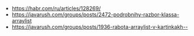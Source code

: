 * https://habr.com/ru/articles/128269/
* https://javarush.com/groups/posts/2472-podrobnihy-razbor-klassa-arraylist
* https://javarush.com/groups/posts/1936-rabota-arraylist-v-kartinkakh--